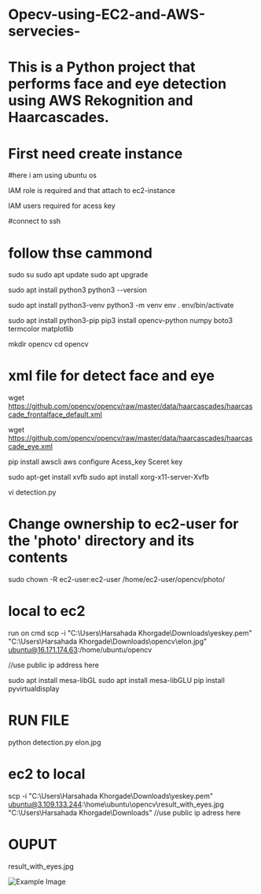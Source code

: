 # Opecv-using-EC2-and-AWS-servecies-
# This is a Python project that performs face and eye detection using AWS Rekognition and Haarcascades. 

# First need create instance
#here i am using ubuntu os

IAM role is required and that attach to ec2-instance

IAM users required for acess key

#connect to ssh

# follow thse cammond
sudo su
sudo apt update
sudo apt upgrade

sudo apt install python3
python3 --version

sudo apt install python3-venv
python3 -m venv env
. env/bin/activate

sudo apt install python3-pip
pip3 install opencv-python numpy boto3 termcolor matplotlib


mkdir opencv 
cd opencv
# xml file for detect face and eye
wget https://github.com/opencv/opencv/raw/master/data/haarcascades/haarcascade_frontalface_default.xml


wget https://github.com/opencv/opencv/raw/master/data/haarcascades/haarcascade_eye.xml


pip install awscli 
aws configure Acess_key Sceret key

sudo apt-get install xvfb
sudo apt install xorg-x11-server-Xvfb

vi detection.py 


# Change ownership to ec2-user for the 'photo' directory and its contents
sudo chown -R ec2-user:ec2-user /home/ec2-user/opencv/photo/

# local to ec2
run on cmd
scp -i "C:\Users\Harsahada Khorgade\Downloads\yeskey.pem" "C:\Users\Harsahada Khorgade\Downloads\opencv\elon.jpg" ubuntu@16.171.174.63:/home/ubuntu/opencv

//use public ip address here


sudo apt install mesa-libGL
sudo apt install mesa-libGLU
pip install pyvirtualdisplay

# RUN FILE
python detection.py elon.jpg


# ec2 to local

scp -i "C:\Users\Harsahada Khorgade\Downloads\yeskey.pem" ubuntu@3.109.133.244:\home\ubuntu\opencv\result_with_eyes.jpg "C:\Users\Harsahada Khorgade\Downloads"
 //use public ip adress here




# OUPUT
result_with_eyes.jpg

![Example Image](result_with_eyes.jpg)